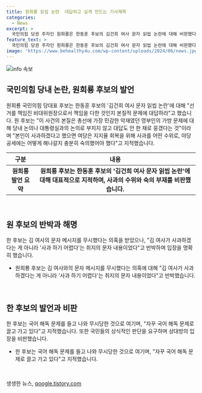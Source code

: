 ```yaml
---
title: 원희룡 읽씹 논란  대답하고 싶게 만드는 기사제목
categories:
  - News
excerpt: >
  국민의힘 당권 주자인 원희룡은 한동훈 후보의 김건희 여사 문자 읽씹 논란에 대해 비판했다. 그는 영부인의 가방 문제에 대해 논의도 없이 뭉갠 것에 대해 지적하고, 국민에게 사과 여부를 묻는 것이 적절한지 날 속이 움직일 수 있는지 분별해야 한다고 주장했다. 이는 한 후보가 김 여사로부터 받은 문자 메시지를 무시했다는 의혹과 관련이 있다.
feature_text: >
  국민의힘 당권 주자인 원희룡은 한동훈 후보의 김건희 여사 문자 읽씹 논란에 대해 비판했다. 그는 영부인의 가방 문제에 대해 논의도 없이 뭉갠 것에 대해 지적하고, 국민에게 사과 여부를 묻는 것이 적절한지 날 속이 움직일 수 있는지 분별해야 한다고 주장했다. 이는 한 후보가 김 여사로부터 받은 문자 메시지를 무시했다는 의혹과 관련이 있다.
image: 'https://www.behealthy4u.com/wp-content/uploads/2024/06/news.jpg'
---
```


<p><img src="https://www.behealthy4u.com/wp-content/uploads/2024/06/news.jpg" alt="info 속보" /></p>

<h2 data-ke-size="size26">국민의힘 당내 논란, 원희룡 후보의 발언</h2>

<p data-ke-size="size16">원희룡 국민의힘 당대표 후보는 한동훈 후보의 '김건희 여사 문자 읽씹 논란'에 대해 "선거를 책임진 비대위원장으로서 책임을 다한 것인지 본질적 문제에 대답하라"고 했습니다. 원 후보는 "이 사건의 본질은 총선에 가장 민감한 악재였던 영부인의 가방 문제에 대해 당내 논의나 대통령실과의 논의로 부치지 않고 대답도 안 한 채로 뭉갰다는 것"이라며 "본인이 사과하겠다고 했으면 여당은 지지율 회복을 위해 사과를 어떤 수위로, 야당 공세에는 어떻게 해나갈지 충분히 숙의했어야 했다"고 지적했습니다.</p>

<table>
<thead>
    <tr>
        <th style="text-align: center;">구분</th>
        <th style="text-align: center;">내용</th>
    </tr>
</thead>
<tbody>
    <tr>
        <td style="text-align: center; height: 17px;"><b>원희룡 발언 요약</b></td>
        <td style="text-align: center; height: 17px;"><b>원희룡 후보는 한동훈 후보의 '김건희 여사 문자 읽씹 논란'에 대해 대표적으로 지적하며, 사과의 수위와 숙의 부재를 비판했습니다.</b></td>
    </tr>
</tbody>
</table>

<p data-ke-size="size16">&nbsp;</p>

<h2 data-ke-size="size26">원 후보의 반박과 해명</h2>

<p data-ke-size="size16">한 후보는 김 여사의 문자 메시지를 무시했다는 의혹을 받았으나, "김 여사가 사과하겠다는 게 아니라 '사과 하기 어렵다'는 취지의 문자 내용이었다"고 반박하며 입장을 명확히 했습니다.</p>

<ul>
    <li>원희룡 후보는 김 여사와의 문자 메시지를 무시했다는 의혹에 대해 "김 여사가 사과하겠다는 게 아니라 '사과 하기 어렵다'는 취지의 문자 내용이었다"고 반박했습니다.</li>
</ul>

<p data-ke-size="size16">&nbsp;</p>

<h2 data-ke-size="size26">한 후보의 발언과 비판</h2>

<p data-ke-size="size16">한 후보는 국어 해독 문제를 들고 나와 무시당한 것으로 여기며, "자꾸 국어 해독 문제로 끌고 가고 있다"고 지적했습니다. 또한 국민들의 상식적인 판단을 요구하며 상대방의 입장을 비판했습니다.</p>

<ul>
    <li>한 후보는 국어 해독 문제를 들고 나와 무시당한 것으로 여기며, "자꾸 국어 해독 문제로 끌고 가고 있다"고 지적했습니다.</li>
</ul>

<p data-ke-size="size16">&nbsp;</p>
생생한 뉴스, <a href="https://qoogle.tistory.com" rel="dofollow">qoogle.tistory.com</a>


